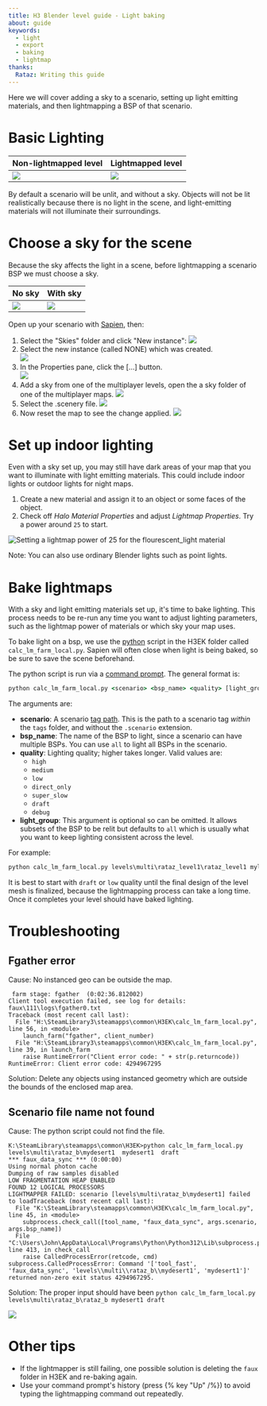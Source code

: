 ```yaml
---
title: H3 Blender level guide - Light baking
about: guide
keywords:
  - light
  - export
  - baking
  - lightmap
thanks:
  Rataz: Writing this guide
---
```

Here we will cover adding a sky to a scenario, setting up light emitting materials, and then lightmapping a BSP of that scenario.

# Basic Lighting

| Non-lightmapped level     | Lightmapped level     |
|---------------------------|-----------------------|
| ![](non_light_mapped.jpg) | ![](light_mapped.jpg) |

By default a scenario will be unlit, and without a sky. Objects will not be lit realistically because there is no light in the scene, and light-emitting materials will not illuminate their surroundings.

# Choose a sky for the scene

Because the sky affects the light in a scene, before lightmapping a scenario BSP we must choose a sky.

| No sky               | With sky                   |
|----------------------|----------------------------|
| ![](unlit_scene.jpg) | ![](lit_unbaked_scene.jpg) |

Open up your scenario with [Sapien](~h3-sapien), then:

1. Select the "Skies" folder and click "New instance":
  ![](choose_sky.png)
2. Select the new instance (called NONE) which was created.  
  ![](new_sky_instance.png)
3. In the Properties pane, click the [...] button.<br> 
  ![](sky_properties.png)
4. Add a sky from one of the multiplayer levels, open the a sky folder of one of the multiplayer maps.
  ![](sky_folder.png)
5. Select the .scenery file.
  ![](sky_file.png)
6. Now reset the map to see the change applied.
  ![](map_reset.png)

# Set up indoor lighting
Even with a sky set up, you may still have dark areas of your map that you want to illuminate with light emitting materials. This could include indoor lights or outdoor lights for night maps.

1. Create a new material and assign it to an object or some faces of the object.
2. Check off _Halo Material Properties_ and adjust _Lightmap Properties_. Try a power around `25` to start.

![](flourescent_light.jpg "Setting a lightmap power of 25 for the flourescent_light material")

Note: You can also use ordinary Blender lights such as point lights.

# Bake lightmaps
With a sky and light emitting materials set up, it's time to bake lighting. This process needs to be re-run any time you want to adjust lighting parameters, such as the lightmap power of materials or which sky your map uses.

To bake light on a bsp, we use the [python](https://www.python.org/) script in the H3EK folder called `calc_lm_farm_local.py`. Sapien will often close when light is being baked, so be sure to save the scene beforehand.

The python script is run via a [command prompt](~command-line). The general format is:
```cmd
python calc_lm_farm_local.py <scenario> <bsp_name> <quality> [light_group]
```

The arguments are:
* **scenario**: A scenario [tag path](~/general/tags#tag-paths-and-references). This is the path to a scenario tag _within_ the `tags` folder, and without the `.scenario` extension.
* **bsp_name**: The name of the BSP to light, since a scenario can have multiple BSPs. You can use `all` to light all BSPs in the scenario.
* **quality**: Lighting quality; higher takes longer. Valid values are:
  * `high`
  * `medium`
  * `low`
  * `direct_only`
  * `super_slow`
  * `draft`
  * `debug`
* **light_group**: This argument is optional so can be omitted. It allows subsets of the BSP to be relit but defaults to `all` which is usually what you want to keep lighting consistent across the level.

For example:

```cmd
python calc_lm_farm_local.py levels\multi\rataz_level1\rataz_level1 mylevel_bsp00 low
```

It is best to start with `draft` or `low` quality until the final design of the level mesh is finalized, because the lightmapping process can take a long time. Once it completes your level should have baked lighting.

# Troubleshooting

## Fgather error
Cause: No instanced geo can be outside the map.

```
 farm stage: fgather  (0:02:36.812002)
Client tool execution failed, see log for details: faux\111\logs\fgather0.txt
Traceback (most recent call last):
  File "H:\SteamLibrary3\steamapps\common\H3EK\calc_lm_farm_local.py", line 56, in <module>
    launch_farm("fgather", client_number)
  File "H:\SteamLibrary3\steamapps\common\H3EK\calc_lm_farm_local.py", line 39, in launch_farm
    raise RuntimeError("Client error code: " + str(p.returncode))
RuntimeError: Client error code: 4294967295
```

Solution: Delete any objects using instanced geometry which are outside the bounds of the enclosed map area.

## Scenario file name not found
Cause: The python script could not find the file.

```
K:\SteamLibrary\steamapps\common\H3EK>python calc_lm_farm_local.py levels\multi\rataz_b\mydesert1  mydesert1  draft
*** faux_data_sync *** (0:00:00)
Using normal photon cache
Dumping of raw samples disabled
LOW FRAGMENTATION HEAP ENABLED
FOUND 12 LOGICAL PROCESSORS
LIGHTMAPPER FAILED: scenario [levels\multi\rataz_b\mydesert1] failed to loadTraceback (most recent call last):
  File "K:\SteamLibrary\steamapps\common\H3EK\calc_lm_farm_local.py", line 45, in <module>
    subprocess.check_call([tool_name, "faux_data_sync", args.scenario, args.bsp_name])
  File "C:\Users\John\AppData\Local\Programs\Python\Python312\Lib\subprocess.py", line 413, in check_call
    raise CalledProcessError(retcode, cmd)
subprocess.CalledProcessError: Command '['tool_fast', 'faux_data_sync', 'levels\\multi\\rataz_b\\mydesert1', 'mydesert1']' returned non-zero exit status 4294967295.
```

Solution: The proper input should have been
```python calc_lm_farm_local.py levels\multi\rataz_b\rataz_b mydesert1 draft```

![](wrong_filename.png)

# Other tips

* If the lightmapper is still failing, one possible solution is deleting the ```faux``` folder in H3EK and re-baking again.
* Use your command prompt's history (press {% key "Up" /%}) to avoid typing the lightmapping command out repeatedly.